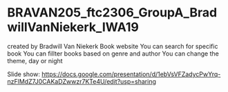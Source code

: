 # BRAVAN205_ftc2306_GroupA_BradwillVanNiekerk_IWA19
created by Bradwill Van Niekerk
Book website 
You can search for specific book
You can fillter books based on genre and author 
You can change the theme, day or night

Slide show: https://docs.google.com/presentation/d/1ebVsVFZadycPwYrq-nzFlMdZ7J0CAKaDZwwzr7KTe4U/edit?usp=sharing